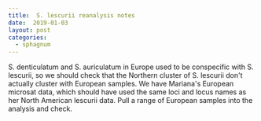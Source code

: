 ```yaml
---
title:  S. lescurii reanalysis notes
date:  2019-01-03
layout: post
categories:
  - sphagnum
---
```

S. denticulatum and S. auriculatum in Europe used to be conspecific with S. lescurii, so we should check that the Northern cluster of S. lescurii don't actually cluster with European samples. We have Mariana's European microsat data, which should have used the same loci and locus names as her North American lescurii data. Pull a range of European samples into the analysis and check.

